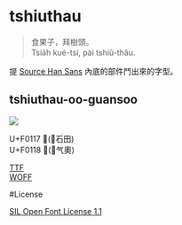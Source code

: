 # tshiuthau
> 食果子，拜樹頭。  
> Tsia̍h kué-tsí, pài tshiū-thâu.

提 [Source Han Sans](https://github.com/adobe-fonts/source-han-sans) 內底的部件鬥出來的字型。

## tshiuthau-oo-guansoo
![](https://github.com/glll4678/tshiuthau/raw/master/tshiuthau-oo-guansoo.png)   

U+F0117 󰄗(⿰石田)  
U+F0118 󰄘(⿹气奧)  

[TTF](https://github.com/glll4678/tshiuthau/raw/master/tshiuthau-oo-guansoo.ttf)  
[WOFF](https://github.com/glll4678/tshiuthau/raw/master/tshiuthau-oo-guansoo.woff)

#License

[SIL Open Font License 1.1](http://scripts.sil.org/OFL)